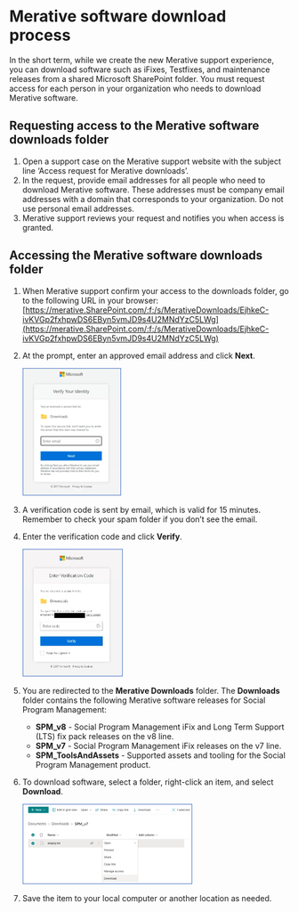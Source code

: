 # Merative software download process

In the short term, while we create the new Merative support experience, you can download software such as iFixes, Testfixes, and maintenance releases from a shared Microsoft SharePoint folder. You must request access for each person in your organization who needs to download Merative software.

## Requesting access to the Merative software downloads folder

1.	Open a support case on the Merative support website with the subject line ‘Access request for Merative downloads’.
2.	In the request, provide email addresses for all people who need to download Merative software. These addresses must be company email addresses with a domain that corresponds to your organization. Do not use personal email addresses.
3.	Merative support reviews your request and notifies you when access is granted.

## Accessing the Merative software downloads folder

1.	When Merative support confirm your access to the downloads folder, go to the following URL in your browser: [https://merative.SharePoint.com/:f:/s/MerativeDownloads/EjhkeC-ivKVGp2fxhpwDS6EByn5vmJD9s4U2MNdYzC5LWg](https://merative.SharePoint.com/:f:/s/MerativeDownloads/EjhkeC-ivKVGp2fxhpwDS6EByn5vmJD9s4U2MNdYzC5LWg)
2.	At the prompt, enter an approved email address and click **Next**. 

    ![This image shows the Sharepoint login page](../images/enter-email.png?raw=true "Verify your identity page")

4.	A verification code is sent by email, which is valid for 15 minutes. Remember to check your spam folder if you don’t see the email.

    <!--![This image shows the Merative verification email](../images/verification-email.png?raw=true "Verification email")-->

5.	Enter the verification code and click **Verify**. 

    ![This image shows the Sharepoint login page](../images/enter-verif-code.png?raw=true "Verification code page")

6.	You are redirected to the **Merative Downloads** folder. The **Downloads** folder contains the following Merative software releases for Social Program Management:
    * **SPM_v8** - Social Program Management iFix and Long Term Support (LTS) fix pack releases on the v8 line.
    * **SPM_v7** - Social Program Management iFix releases on the v7 line.
    * **SPM_ToolsAndAssets** - Supported assets and tooling for the Social Program Management product.
7.	To download software, select a folder, right-click an item, and select **Download**.

    ![This image shows the Sharepoint download file menu](../images/sharepoint-download.png?raw=true "Verify your identity page")

8.	Save the item to your local computer or another location as needed.
